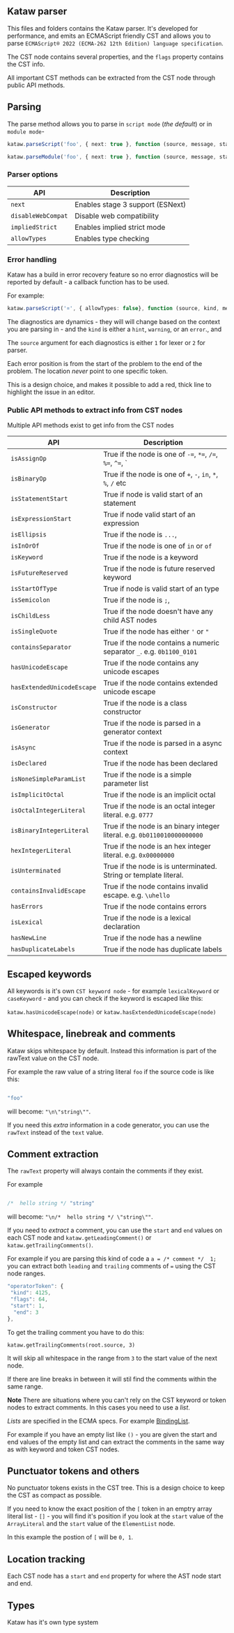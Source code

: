 ## Kataw parser

This files and folders contains the Kataw parser. It's developed for performance, and emits an ECMAScript friendly CST
and allows you to
parse `ECMAScript® 2022 (ECMA-262 12th Edition) language specification`.

The CST node contains several properties, and the `flags` property contains the CST info.

All important CST methods can be extracted from the CST node through public API methods.


## Parsing

The parse method allows you to parse in `script mode` (*the default*) or in `module mode`-

```ts
kataw.parseScript('foo', { next: true }, function (source, message, start, end) {})

kataw.parseModule('foo', { next: true }, function (source, message, start, end) {})
```

### Parser options


| API        | Description |
| ------------------- | ------------------------------------------------------------ |
| `next`              |  Enables stage 3 support (ESNext)
| `disableWebCompat`  |  Disable web compatibility
| `impliedStrict`     | Enables implied strict mode
| `allowTypes`        | Enables type checking


### Error handling

Kataw has a build in error recovery feature so no error diagnostics will be reported by default - a callback function has to be used.

For example:

```ts
kataw.parseScript('¤', { allowTypes: false}, function (source, kind, message, start, end) {})
```
The diagnostics are dynamics - they will will change based on the context you are parsing in - and the `kind` is either
a `hint`, `warning`, or an `error`., and

The `source` argument for each diagnostics is either `1` for lexer or  `2` for parser.

Each error position is from the start of the problem to the end of the problem. The location *never* point to one specific token.
 
This is a design choice, and makes it possible to add a red, thick line to highlight the issue in an editor.


### Public API methods to extract info from CST nodes

Multiple API methods exist to get info from the CST nodes

| API        | Description |
| ------------------- | ------------------------------------------------------------ |
| `isAssignOp`              | True if the node is one of `-=`, `*=`, `/=`, `%=`, `^=`, `|=`, `&=`, `||=`, `&&=` or `??=` |
| `isBinaryOp`              | True if the node is one of `+`, `-`, `in`, `*`, `%`, `/` etc |
| `isStatementStart`              | True if node is valid start of an statement |
| `isExpressionStart`              | True if node valid start of an expression |
| `isEllipsis`              | True if the node is `...`, |
| `isInOrOf`              |  True if the node is one of `in` or `of` |
| `isKeyword`              | True if the node is a keyword |
| `isFutureReserved`              | True if the node is future reserved keyword |
| `isStartOfType`              | True if node is valid start of an type |
| `isSemicolon`              | True if the node is `;`, |
| `isChildLess`              | True if the node doesn't have any child AST nodes |
| `isSingleQuote`              | True if the node has either `'` or `"`|
| `containsSeparator`              | True if the node contains a numeric separator `_`.  e.g. `0b1100_0101`|
| `hasUnicodeEscape`              | True if the node contains any unicode escapes |
| `hasExtendedUnicodeEscape`              | True if the node contains extended unicode escape |
| `isConstructor`              | True if the node is a class constructor |
| `isGenerator`              | True if the node is parsed in a generator context |
| `isAsync`              | True if the node is parsed in a async context |
| `isDeclared`              | True if the node has been declared |
| `isNoneSimpleParamList`              | True if the node is a simple parameter list |
| `isImplicitOctal`              | True if the node is an implicit octal |
| `isOctalIntegerLiteral`              | True if the node is an octal integer literal. e.g. `0777` |
| `isBinaryIntegerLiteral`              | True if the node is an binary integer literal. e.g. `0b0110010000000000` |
| `hexIntegerLiteral`              | True if the node is an hex integer literal. e.g. `0x00000000` |
| `isUnterminated`              | True if the node is is unterminated. String or template literal. |
| `containsInvalidEscape`              | True if the node contains invalid escape. e.g. `\uhello` |
| `hasErrors`              | True if the node contains errors |
| `isLexical`              | True if the node is a lexical declaration |
| `hasNewLine`              | True if the node has a newline |
| `hasDuplicateLabels`     | True if the node has duplicate labels |

## Escaped keywords

All keywords is it's own `CST keyword node` - for example `lexicalKeyword` or `caseKeyword` - and
you can check if the keyword is escaped like this:

`kataw.hasUnicodeEscape(node)` or `kataw.hasExtendedUnicodeEscape(node)`

## Whitespace, linebreak and comments

Kataw skips whitespace by default. Instead this information is part of the rawText value on the CST node.

For example the raw value of a string literal `foo` if the source code is like this:

```ts

"foo"
```

will become:  `"\n\"string\""`.

If you need this *extra* information in a code generator, you can use the `rawText` instead of the `text` value.


## Comment extraction

The `rawText` property will always contain the comments if they exist.

For example

```ts

/*  hello string */ "string"
```

will become:  `"\n/*  hello string */ \"string\""`.

If you need to *extract* a comment, you can use the `start` and `end` values on each CST node and `kataw.getLeadingComment()` or `kataw.getTrailingComments()`.

For example if you are parsing this kind of code a `a = /* comment */  1;` you can extract both `leading` and `trailing` comments of `=` using
the CST node ranges.

```ts
"operatorToken": {
 "kind": 4125,
 "flags": 64,
 "start": 1,
  "end": 3
},
```

To get the trailing comment you have to do this:

`kataw.getTrailingComments(root.source, 3)`

It will skip all whitespace in the range from `3` to the start value of the next node.

If there are line breaks in between it will stil find the comments within the same range.

**Note** There are situations where you can't rely on the CST keyword or token nodes to extract comments. In this cases you need to use a *list*.

*Lists* are specified in the ECMA specs. For example [BindingList](https://tc39.es/ecma262/#prod-BindingList).

For example if you have an empty list like `()` - you are given the start and end values of the empty list and can extract the
comments in the same way as with keyword and token CST nodes.


## Punctuator tokens and others

No punctuator tokens exists in the CST tree. This is a design choice to keep the CST as compact as
possible.

If you need to know the exact position of the `[` token in an emptry array literal list - `[]` - you will find it's position if you look at the `start` value of the `ArrayLiteral` and the `start` value of the `ElementList` node.

In this example the postion of `[` will be `0, 1`.

## Location tracking

Each CST node has a `start` and `end` property for where the AST node start and end.

## Types

Kataw has it's own type system
